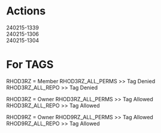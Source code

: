 # Actions

240215-1339  
240215-1306  
240215-1304  

# For TAGS

RHOD3RZ = Member
RHOD3RZ_ALL_PERMS >> Tag Denied
RHOD3RZ_ALL_REPO  >> Tag Denied

RHOD3RZ = Owner
RHOD3RZ_ALL_PERMS >> Tag Allowed
RHOD3RZ_ALL_REPO  >> Tag Allowed

RHOD9RZ = Owner
RHOD9RZ_ALL_PERMS >> Tag Allowed
RHOD9RZ_ALL_REPO  >> Tag Allowed
